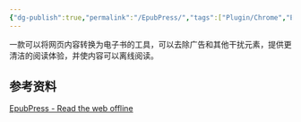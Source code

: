 ```yaml
---
{"dg-publish":true,"permalink":"/EpubPress/","tags":["Plugin/Chrome","EPUB","TODO/Test"],"noteIcon":""}
---
```


一款可以将网页内容转换为电子书的工具，可以去除广告和其他干扰元素，提供更清洁的阅读体验，并使内容可以离线阅读。


## 参考资料
[EpubPress - Read the web offline](https://epub.press/)